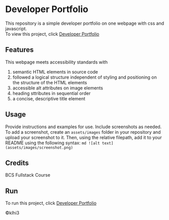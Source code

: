 # Developer Portfolio

This repository is a simple developer portfolio on one webpage with css and javascript.  
To view this project, click [Developer Portfolio](https://klhi3.github.io/developer-portfolio/)

## Features
This webpage meets accessibility standards with 
1. semantic HTML elements in source code
2. followed a logical structure independent of styling and positioning on the structure of the HTML elements
3. accessible alt attributes on image elements
4. heading sttributes in sequential order
5. a concise, descriptive title element


## Usage
Provide instructions and examples for use. Include screenshots as needed.
To add a screenshot, create an `assets/images` folder in your repository and upload your screenshot to it. Then, using the relative filepath, add it to your README using the following syntax:
    ```md
    ![alt text](assets/images/screenshot.png)
    ```
    
## Credits
BCS Fullstack Course 

## Run
To run this project, click [Developer Portfolio](https://klhi3.github.io/developer-portfolio/)


:copyright:klhi3

